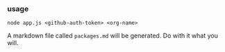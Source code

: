 ### usage

`node app.js <github-auth-token> <org-name>`

A markdown file called `packages.md` will be generated. Do with it what you will.

